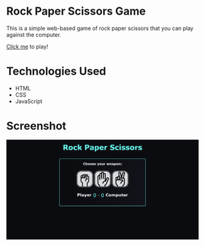 # Rock Paper Scissors Game
This is a simple web-based game of rock paper scissors that you can play against the computer.

[Click me](https://dev-pedroalmeida.github.io/Rock-Paper-Scissors-JS/) to play!

# Technologies Used
- HTML
- CSS
- JavaScript    


# Screenshot
![Game screenshot](img/screenshot.jpg)
